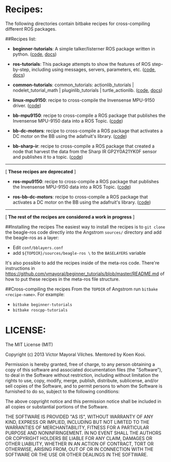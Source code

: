 Recipes:
==================

The following directories contain bitbake recipes for cross-compiling different ROS packages.

##Recipes list:

* **beginner-tutorials**: A simple talker/listerner ROS package written in python. ([code](https://github.com/vmayoral/beginner_tutorials), [docs](https://github.com/vmayoral/beginner_tutorials/blob/master/README.md))

* **ros-tutorials**: This package attempts to show the features of ROS step-by-step, including using messages, servers, parameters, etc. ([code](https://github.com/ros/ros_tutorials), [docs](http://ros.org/wiki/ros_tutorials))

* **common-tutorials**: common_tutorials: actionlib_tutorials | nodelet_tutorial_math | pluginlib_tutorials | turtle_actionlib. ([code](https://github.com/ros/common_tutorials), [docs](http://www.ros.org/wiki/common_tutorials))

* **linux-mpu9150**: recipe to cross-compile the Invensense MPU-9150 driver. ([code](https://github.com/Pansenti/linux-mpu9150))

* **bb-mpu9150**: recipe to cross-compile a ROS package that publishes the Invensense MPU-9150 data into a ROS Topic. ([code](https://github.com/vmayoral/bb_mpu9150))

* **bb-dc-motors**: recipe to cross-compile a ROS package that activates a DC motor on the BB using the adafruit's library. ([code](https://github.com/vmayoral/bb_dc_motors))

* **bb-sharp-ir**: recipe to cross-compile a ROS package that created a node that harvest the data from the Sharp IR GP2Y0A21YK0F sensor and publishes it to a topic. ([code](https://github.com/vmayoral/bb_sharp_ir))

-------
[ **These recipes are deprecated** ]

* **ros-mpu9150**: recipe to cross-compile a ROS package that publishes the Invensense MPU-9150 data into a ROS Topic. ([code](https://github.com/vmayoral/ros-mpu9150))

* **ros-bb-dc-motors**: recipe to cross-compile a ROS package that activates a DC motor on the BB using the adafruit's library. ([code](https://github.com/vmayoral/ros_bb_dc_motors))

------
[ **The rest of the recipes are considered a work in progress** ]

##Installing the recipes
The easiest way to install the recipes is to `git clone` the beagle-ros code directly into the Angstrom `sources/` directory and add the beagle-ros as a layer:
* Edit `conf/bblayers.conf`
* add `${TOPDIR}/sources/beagle-ros \` to the `BASELAYERS` variable

It's also possible to add the recipes inside of the meta-ros code. There're instructions in https://github.com/vmayoral/beginner_tutorials/blob/master/README.md of how to put these recipes in the meta-ros file structure.

##Cross-compiling the recipes
From the `TOPDIR` of Angstrom run `bitbake <recipe-name>`. For example:
* `bitbake beginner-tutorials`
* `bitbake roscpp-tutorials`

LICENSE:
=======

The MIT License (MIT)

Copyright (c) 2013 Víctor Mayoral Vilches.
Mentored by Koen Kooi.

Permission is hereby granted, free of charge, to any person obtaining a copy
of this software and associated documentation files (the "Software"), to deal
in the Software without restriction, including without limitation the rights
to use, copy, modify, merge, publish, distribute, sublicense, and/or sell
copies of the Software, and to permit persons to whom the Software is
furnished to do so, subject to the following conditions:

The above copyright notice and this permission notice shall be included in
all copies or substantial portions of the Software.

THE SOFTWARE IS PROVIDED "AS IS", WITHOUT WARRANTY OF ANY KIND, EXPRESS OR
IMPLIED, INCLUDING BUT NOT LIMITED TO THE WARRANTIES OF MERCHANTABILITY,
FITNESS FOR A PARTICULAR PURPOSE AND NONINFRINGEMENT. IN NO EVENT SHALL THE
AUTHORS OR COPYRIGHT HOLDERS BE LIABLE FOR ANY CLAIM, DAMAGES OR OTHER
LIABILITY, WHETHER IN AN ACTION OF CONTRACT, TORT OR OTHERWISE, ARISING FROM,
OUT OF OR IN CONNECTION WITH THE SOFTWARE OR THE USE OR OTHER DEALINGS IN
THE SOFTWARE.

